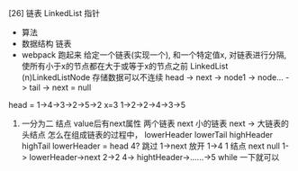 [26] 链表 LinkedList 指针

- 算法
- 数据结构 链表
- webpack 跑起来
给定一个链表(实现一个), 和一个特定值x, 对链表进行分隔,
使所有小于x的节点都在大于或等于x的节点之前
LinkedList (n)LinkedListNode
存储数据可以不连续
head -> next -> node1 -> node... -> tail -> next = null

head = 1->4->3->2->5->2 x=3
1->2->2->4->3->5  
1. 一分为二 结点 value后有next属性
    两个链表 next 小的链表 next -> 大链表的头结点
    怎么在组成链表的过程中，
    lowerHeader
    lowerTail
    highHeader
    highTail
    lowerHeader = head
    4? 跳过 1->next 放开 1->4 1 结点 next null
    1-> lowerHeader->next 2->2
    4-> hightHeader->......->5
    while 一下就可以